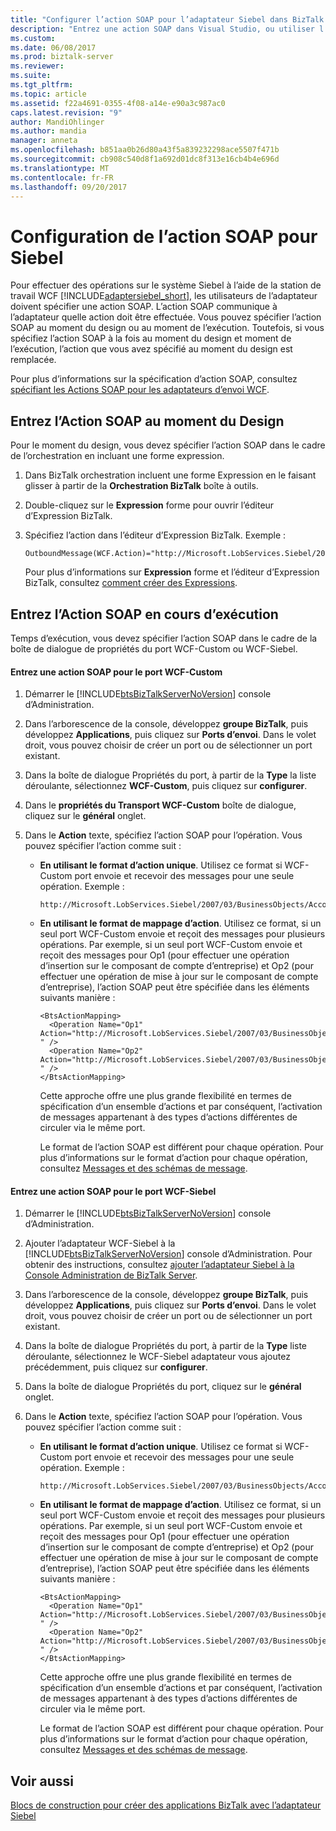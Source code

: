 ```yaml
---
title: "Configurer l’action SOAP pour l’adaptateur Siebel dans BizTalk | Documents Microsoft"
description: "Entrez une action SOAP dans Visual Studio, ou utiliser l’adaptateur WCF-Custom ou WCF-Siebel dans le Pack de l’adaptateur BizTalk (LOB)"
ms.custom: 
ms.date: 06/08/2017
ms.prod: biztalk-server
ms.reviewer: 
ms.suite: 
ms.tgt_pltfrm: 
ms.topic: article
ms.assetid: f22a4691-0355-4f08-a14e-e90a3c987ac0
caps.latest.revision: "9"
author: MandiOhlinger
ms.author: mandia
manager: anneta
ms.openlocfilehash: b851aa0b26d80a43f5a839232298ace5507f471b
ms.sourcegitcommit: cb908c540d8f1a692d01dc8f313e16cb4b4e696d
ms.translationtype: MT
ms.contentlocale: fr-FR
ms.lasthandoff: 09/20/2017
---
```

# <a name="configure-the-soap-action-for-siebel"></a>Configuration de l’action SOAP pour Siebel
Pour effectuer des opérations sur le système Siebel à l’aide de la station de travail WCF [!INCLUDE[adaptersiebel_short](../../includes/adaptersiebel-short-md.md)], les utilisateurs de l’adaptateur doivent spécifier une action SOAP. L’action SOAP communique à l’adaptateur quelle action doit être effectuée. Vous pouvez spécifier l’action SOAP au moment du design ou au moment de l’exécution. Toutefois, si vous spécifiez l’action SOAP à la fois au moment du design et moment de l’exécution, l’action que vous avez spécifié au moment du design est remplacée.  
  
 Pour plus d’informations sur la spécification d’action SOAP, consultez [spécifiant les Actions SOAP pour les adaptateurs d’envoi WCF](../../core/specifying-soap-actions-for-wcf-send-adapters.md).
  
## <a name="enter-soap-action-at-design-time"></a>Entrez l’Action SOAP au moment du Design  
 Pour le moment du design, vous devez spécifier l’action SOAP dans le cadre de l’orchestration en incluant une forme expression.  
  
1.  Dans BizTalk orchestration incluent une forme Expression en le faisant glisser à partir de la **Orchestration BizTalk** boîte à outils.  
  
2.  Double-cliquez sur le **Expression** forme pour ouvrir l’éditeur d’Expression BizTalk.  
  
3.  Spécifiez l’action dans l’éditeur d’Expression BizTalk. Exemple :  
  
    ```  
    OutboundMessage(WCF.Action)="http://Microsoft.LobServices.Siebel/2007/03/BusinessObjects/Account/Account/Insert"  
    ```  
  
     Pour plus d’informations sur **Expression** forme et l’éditeur d’Expression BizTalk, consultez [comment créer des Expressions](../../core/how-to-create-expressions.md).  
  
## <a name="enter-soap-action-at-run-time"></a>Entrez l’Action SOAP en cours d’exécution  
 Temps d’exécution, vous devez spécifier l’action SOAP dans le cadre de la boîte de dialogue de propriétés du port WCF-Custom ou WCF-Siebel.  
  
#### <a name="enter-a-soap-action-for-the-wcf-custom-port"></a>Entrez une action SOAP pour le port WCF-Custom  
  
1.  Démarrer le [!INCLUDE[btsBizTalkServerNoVersion](../../includes/btsbiztalkservernoversion-md.md)] console d’Administration.  
  
2.  Dans l’arborescence de la console, développez **groupe BizTalk**, puis développez **Applications**, puis cliquez sur **Ports d’envoi**. Dans le volet droit, vous pouvez choisir de créer un port ou de sélectionner un port existant.  
  
3.  Dans la boîte de dialogue Propriétés du port, à partir de la **Type** la liste déroulante, sélectionnez **WCF-Custom**, puis cliquez sur **configurer**.  
  
4.  Dans le **propriétés du Transport WCF-Custom** boîte de dialogue, cliquez sur le **général** onglet.  
  
5.  Dans le **Action** texte, spécifiez l’action SOAP pour l’opération. Vous pouvez spécifier l’action comme suit :  
  
    -   **En utilisant le format d’action unique**. Utilisez ce format si WCF-Custom port envoie et recevoir des messages pour une seule opération. Exemple :  
  
        ```  
        http://Microsoft.LobServices.Siebel/2007/03/BusinessObjects/Account/Account/Insert  
        ```  
  
    -   **En utilisant le format de mappage d’action**. Utilisez ce format, si un seul port WCF-Custom envoie et reçoit des messages pour plusieurs opérations. Par exemple, si un seul port WCF-Custom envoie et reçoit des messages pour Op1 (pour effectuer une opération d’insertion sur le composant de compte d’entreprise) et Op2 (pour effectuer une opération de mise à jour sur le composant de compte d’entreprise), l’action SOAP peut être spécifiée dans les éléments suivants manière :  
  
        ```  
        <BtsActionMapping>  
          <Operation Name="Op1" Action="http://Microsoft.LobServices.Siebel/2007/03/BusinessObjects/Account/Account/Insert " />  
          <Operation Name="Op2" Action="http://Microsoft.LobServices.Siebel/2007/03/BusinessObjects/Account/Account/Update " />  
        </BtsActionMapping>  
        ```  
  
         Cette approche offre une plus grande flexibilité en termes de spécification d’un ensemble d’actions et par conséquent, l’activation de messages appartenant à des types d’actions différentes de circuler via le même port.  
  
         Le format de l’action SOAP est différent pour chaque opération. Pour plus d’informations sur le format d’action pour chaque opération, consultez [Messages et des schémas de message](messages-and-message-schemas-for-siebel-adapter-in-biztalk.md).
  
#### <a name="enter-a-soap-action-for-the-wcf-siebel-port"></a>Entrez une action SOAP pour le port WCF-Siebel  
  
1.  Démarrer le [!INCLUDE[btsBizTalkServerNoVersion](../../includes/btsbiztalkservernoversion-md.md)] console d’Administration.  
  
2.  Ajouter l’adaptateur WCF-Siebel à la [!INCLUDE[btsBizTalkServerNoVersion](../../includes/btsbiztalkservernoversion-md.md)] console d’Administration. Pour obtenir des instructions, consultez [ajouter l’adaptateur Siebel à la Console Administration de BizTalk Server](../../adapters-and-accelerators/adapter-siebel/add-the-siebel-adapter-to-biztalk-server-administration-console.md).  
  
3.  Dans l’arborescence de la console, développez **groupe BizTalk**, puis développez **Applications**, puis cliquez sur **Ports d’envoi**. Dans le volet droit, vous pouvez choisir de créer un port ou de sélectionner un port existant.  
  
4.  Dans la boîte de dialogue Propriétés du port, à partir de la **Type** liste déroulante, sélectionnez le WCF-Siebel adaptateur vous ajoutez précédemment, puis cliquez sur **configurer**.  
  
5.  Dans la boîte de dialogue Propriétés du port, cliquez sur le **général** onglet.  
  
6.  Dans le **Action** texte, spécifiez l’action SOAP pour l’opération. Vous pouvez spécifier l’action comme suit :  
  
    -   **En utilisant le format d’action unique**. Utilisez ce format si WCF-Custom port envoie et recevoir des messages pour une seule opération. Exemple :  
  
        ```  
        http://Microsoft.LobServices.Siebel/2007/03/BusinessObjects/Account/Account/Insert  
        ```  
  
    -   **En utilisant le format de mappage d’action**. Utilisez ce format, si un seul port WCF-Custom envoie et reçoit des messages pour plusieurs opérations. Par exemple, si un seul port WCF-Custom envoie et reçoit des messages pour Op1 (pour effectuer une opération d’insertion sur le composant de compte d’entreprise) et Op2 (pour effectuer une opération de mise à jour sur le composant de compte d’entreprise), l’action SOAP peut être spécifiée dans les éléments suivants manière :  
  
        ```  
        <BtsActionMapping>  
          <Operation Name="Op1" Action="http://Microsoft.LobServices.Siebel/2007/03/BusinessObjects/Account/Account/Insert " />  
          <Operation Name="Op2" Action="http://Microsoft.LobServices.Siebel/2007/03/BusinessObjects/Account/Account/Update " />  
        </BtsActionMapping>  
        ```  
  
         Cette approche offre une plus grande flexibilité en termes de spécification d’un ensemble d’actions et par conséquent, l’activation de messages appartenant à des types d’actions différentes de circuler via le même port.  
  
         Le format de l’action SOAP est différent pour chaque opération. Pour plus d’informations sur le format d’action pour chaque opération, consultez [Messages et des schémas de message](messages-and-message-schemas-for-siebel-adapter-in-biztalk.md).
  
## <a name="see-also"></a>Voir aussi  
[Blocs de construction pour créer des applications BizTalk avec l’adaptateur Siebel](../../adapters-and-accelerators/adapter-siebel/building-blocks-to-create-biztalk-applications-with-the-siebel-adapter.md)